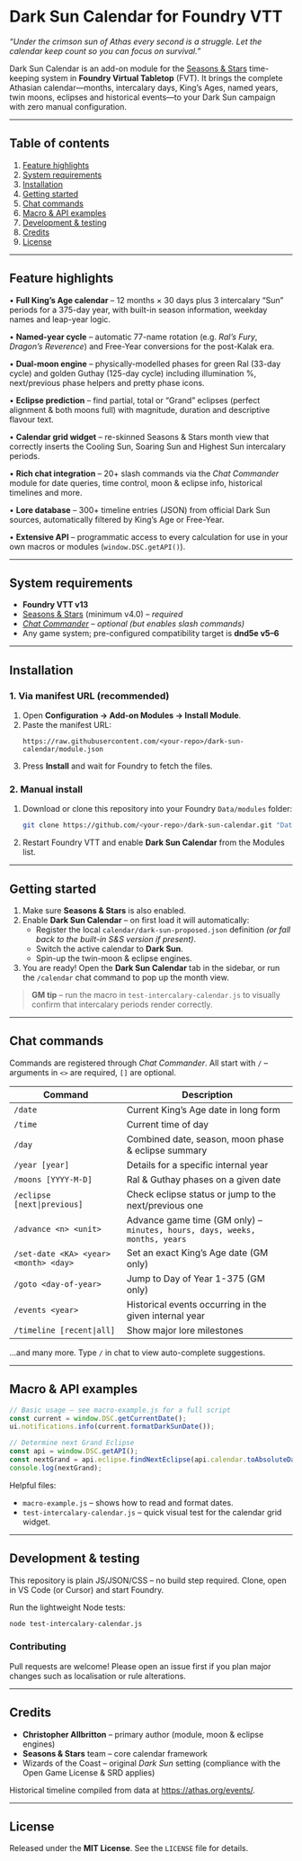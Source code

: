 # Dark Sun Calendar for Foundry VTT

_“Under the crimson sun of Athas every second is a struggle.  Let the calendar keep count so you can focus on survival.”_

Dark Sun Calendar is an add-on module for the [Seasons & Stars](https://github.com/foundryvtt/seasons-and-stars) time-keeping system in **Foundry Virtual Tabletop** (FVT).  It brings the complete Athasian calendar—months, intercalary days, King’s Ages, named years, twin moons, eclipses and historical events—to your Dark Sun campaign with zero manual configuration.

---
## Table of contents
1.  [Feature highlights](#feature-highlights)
2.  [System requirements](#system-requirements)
3.  [Installation](#installation)
4.  [Getting started](#getting-started)
5.  [Chat commands](#chat-commands)
6.  [Macro & API examples](#macro--api-examples)
7.  [Development & testing](#development--testing)
8.  [Credits](#credits)
9.  [License](#license)

---
## Feature highlights
• **Full King’s Age calendar** – 12 months × 30 days plus 3 intercalary “Sun” periods for a 375-day year, with built-in season information, weekday names and leap-year logic.

• **Named-year cycle** – automatic 77-name rotation (e.g. *Ral’s Fury*, *Dragon’s Reverence*) and Free-Year conversions for the post-Kalak era.

• **Dual-moon engine** – physically-modelled phases for green Ral (33-day cycle) and golden Guthay (125-day cycle) including illumination %, next/previous phase helpers and pretty phase icons.

• **Eclipse prediction** – find partial, total or “Grand” eclipses (perfect alignment & both moons full) with magnitude, duration and descriptive flavour text.

• **Calendar grid widget** – re-skinned Seasons & Stars month view that correctly inserts the Cooling Sun, Soaring Sun and Highest Sun intercalary periods.

• **Rich chat integration** – 20+ slash commands via the _Chat Commander_ module for date queries, time control, moon & eclipse info, historical timelines and more.

• **Lore database** – 300+ timeline entries (JSON) from official Dark Sun sources, automatically filtered by King’s Age or Free-Year.

• **Extensive API** – programmatic access to every calculation for use in your own macros or modules (`window.DSC.getAPI()`).

---
## System requirements
* **Foundry VTT v13**
* [Seasons & Stars](https://foundryvtt.com/packages/seasons-and-stars) (minimum v4.0) – _required_
* [_Chat Commander_](https://foundryvtt.com/packages/_chatcommands) – _optional (but enables slash commands)_
* Any game system; pre-configured compatibility target is **dnd5e v5–6**

---
## Installation
### 1. Via manifest URL (recommended)
1. Open **Configuration → Add-on Modules → Install Module**.
2. Paste the manifest URL:
   ```text
   https://raw.githubusercontent.com/<your-repo>/dark-sun-calendar/module.json
   ```
3. Press **Install** and wait for Foundry to fetch the files.

### 2. Manual install
1. Download or clone this repository into your Foundry `Data/modules` folder:
   ```bash
   git clone https://github.com/<your-repo>/dark-sun-calendar.git "Data/modules/dark-sun-calendar"
   ```
2. Restart Foundry VTT and enable **Dark Sun Calendar** from the Modules list.

---
## Getting started
1. Make sure **Seasons & Stars** is also enabled.
2. Enable **Dark Sun Calendar** – on first load it will automatically:
   * Register the local `calendar/dark-sun-proposed.json` definition _(or fall back to the built-in S&S version if present)_.
   * Switch the active calendar to **Dark Sun**.
   * Spin-up the twin-moon & eclipse engines.
3. You are ready!  Open the **Dark Sun Calendar** tab in the sidebar, or run the `/calendar` chat command to pop up the month view.

> **GM tip** – run the macro in `test-intercalary-calendar.js` to visually confirm that intercalary periods render correctly.

---
## Chat commands
Commands are registered through _Chat Commander_.  All start with `/` – arguments in `<>` are required, `[]` are optional.

| Command | Description |
|---------|-------------|
| `/date` | Current King’s Age date in long form |
| `/time` | Current time of day |
| `/day`  | Combined date, season, moon phase & eclipse summary |
| `/year [year]` | Details for a specific internal year |
| `/moons [YYYY-M-D]` | Ral & Guthay phases on a given date |
| `/eclipse [next\|previous]` | Check eclipse status or jump to the next/previous one |
| `/advance <n> <unit>` | Advance game time (GM only) – `minutes, hours, days, weeks, months, years` |
| `/set-date <KA> <year> <month> <day>` | Set an exact King’s Age date (GM only) |
| `/goto <day-of-year>` | Jump to Day of Year 1-375 (GM only) |
| `/events <year>` | Historical events occurring in the given internal year |
| `/timeline [recent\|all]` | Show major lore milestones |

…and many more. Type `/` in chat to view auto-complete suggestions.

---
## Macro & API examples
```js
// Basic usage – see macro-example.js for a full script
const current = window.DSC.getCurrentDate();
ui.notifications.info(current.formatDarkSunDate());

// Determine next Grand Eclipse
const api = window.DSC.getAPI();
const nextGrand = api.eclipse.findNextEclipse(api.calendar.toAbsoluteDays(current.kingsAge, current.kingsAgeYear, current.month, current.day), 'grand');
console.log(nextGrand);
```

Helpful files:
* `macro-example.js` – shows how to read and format dates.
* `test-intercalary-calendar.js` – quick visual test for the calendar grid widget.

---
## Development & testing
This repository is plain JS/JSON/CSS – no build step required.  Clone, open in VS Code (or Cursor) and start Foundry.

Run the lightweight Node tests:
```bash
node test-intercalary-calendar.js
```

### Contributing
Pull requests are welcome!  Please open an issue first if you plan major changes such as localisation or rule alterations.

---
## Credits
* **Christopher Allbritton** – primary author (module, moon & eclipse engines)
* **Seasons & Stars** team – core calendar framework
* Wizards of the Coast – original *Dark Sun* setting (compliance with the Open Game License & SRD applies)

Historical timeline compiled from data at <https://athas.org/events/>.

---
## License
Released under the **MIT License**.  See the `LICENSE` file for details.